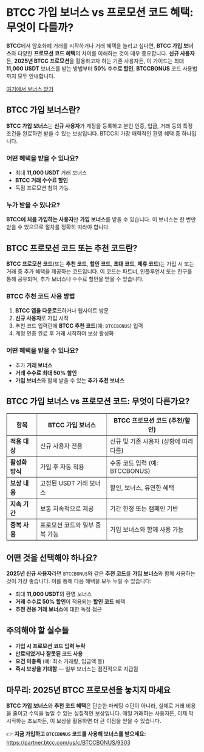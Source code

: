 <h1>BTCC 가입 보너스 vs 프로모션 코드 혜택: 무엇이 다를까?</h1>

<p><strong>BTCC</strong>에서 암호화폐 거래를 시작하거나 거래 혜택을 늘리고 싶다면, <strong>BTCC 가입 보너스</strong>와 다양한 <strong>프로모션 코드 혜택</strong>의 차이를 이해하는 것이 매우 중요합니다. <strong>신규 사용자</strong>든, <strong>2025년 BTCC 프로모션</strong>을 활용하고자 하는 기존 사용자든, 이 가이드는 최대 <strong>11,000 USDT</strong> 보너스를 받는 방법부터 <strong>50% 수수료 할인</strong>, <strong>BTCCBONUS</strong> 코드 사용법까지 모두 안내합니다.</p>
<p><a href="https://partner.btcc.com/us/c/BTCCBONUS/9303" target="_blank">여기에서 보너스 받기</a></p>
<img src="https://images.mirror-media.xyz/publication-images/Vppr_T52t1oqRKt5Adhiz.png?height=960&amp;width=1920" decoding="async" data-nimg="fill" class="css-xah9so" style="position:absolute;top:0;left:0;bottom:0;right:0;box-sizing:border-box;padding:0;border:none;margin:auto;display:block;width:0;height:0;min-width:100%;max-width:100%;min-height:100%;max-height:100%">
<h2>BTCC 가입 보너스란?</h2>

<p><strong>BTCC 가입 보너스</strong>는 <strong>신규 사용자</strong>가 계정을 등록하고 본인 인증, 입금, 거래 등의 특정 조건을 완료하면 받을 수 있는 보상입니다. BTCC의 가장 매력적인 환영 혜택 중 하나입니다.</p>

<h3>어떤 혜택을 받을 수 있나요?</h3>
<ul>
<li>최대 <strong>11,000 USDT</strong> 거래 보너스</li>
<li><strong>BTCC 거래 수수료 할인</strong></li>
<li>독점 프로모션 참여 가능</li>
</ul>

<h3>누가 받을 수 있나요?</h3>
<p><strong>BTCC에 처음 가입하는 사용자</strong>만 <strong>가입 보너스</strong>를 받을 수 있습니다. 이 보너스는 한 번만 받을 수 있으므로 절차를 정확히 따라야 합니다.</p>

<h2>BTCC 프로모션 코드 또는 추천 코드란?</h2>

<p><strong>BTCC 프로모션 코드</strong>(또는 <strong>추천 코드</strong>, <strong>할인 코드</strong>, <strong>초대 코드</strong>, <strong>제휴 코드</strong>)는 가입 시 또는 거래 중 추가 혜택을 제공하는 코드입니다. 이 코드는 파트너, 인플루언서 또는 친구를 통해 공유되며, 추가 보너스나 수수료 할인을 받을 수 있습니다.</p>

<h3>BTCC 추천 코드 사용 방법</h3>
<ol>
<li><strong>BTCC 앱을 다운로드</strong>하거나 웹사이트 방문</li>
<li><strong>신규 사용자</strong>로 가입 시작</li>
<li>추천 코드 입력란에 <strong>BTCC 추천 코드</strong>(예: <code>BTCCBONUS</code>) 입력</li>
<li>계정 인증 완료 후 거래 시작하여 보상 활성화</li>
</ol>

<h3>어떤 혜택을 받을 수 있나요?</h3>
<ul>
<li>추가 <strong>거래 보너스</strong></li>
<li><strong>거래 수수료 최대 50% 할인</strong></li>
<li><strong>가입 보너스</strong>와 함께 받을 수 있는 <strong>추가 추천 보너스</strong></li>
</ul>

<h2>BTCC 가입 보너스 vs 프로모션 코드: 무엇이 다른가요?</h2>

<table border="1" cellpadding="8" cellspacing="0">
<tr>
<th>항목</th>
<th>BTCC 가입 보너스</th>
<th>BTCC 프로모션 코드 (추천/할인)</th>
</tr>
<tr>
<td><strong>적용 대상</strong></td>
<td>신규 사용자 전용</td>
<td>신규 및 기존 사용자 (상황에 따라 다름)</td>
</tr>
<tr>
<td><strong>활성화 방식</strong></td>
<td>가입 후 자동 적용</td>
<td>수동 코드 입력 (예: BTCCBONUS)</td>
</tr>
<tr>
<td><strong>보상 내용</strong></td>
<td>고정된 USDT 거래 보너스</td>
<td>할인, 보너스, 유연한 혜택</td>
</tr>
<tr>
<td><strong>지속 기간</strong></td>
<td>보통 지속적으로 제공</td>
<td>기간 한정 또는 캠페인 기반</td>
</tr>
<tr>
<td><strong>중복 사용</strong></td>
<td>프로모션 코드와 일부 중복 가능</td>
<td>가입 보너스와 함께 사용 가능</td>
</tr>
</table>

<h2>어떤 것을 선택해야 하나요?</h2>

<p><strong>2025년 신규 사용자</strong>라면 <code>BTCCBONUS</code>와 같은 <strong>추천 코드</strong>를 <strong>가입 보너스</strong>와 함께 사용하는 것이 가장 좋습니다. 이를 통해 다음 혜택을 모두 누릴 수 있습니다:</p>

<ul>
<li>최대 <strong>11,000 USDT</strong>의 환영 보너스</li>
<li><strong>거래 수수료 50% 할인</strong>이 적용되는 <strong>할인 코드</strong> 혜택</li>
<li><strong>추천 전용 거래 보너스</strong>에 대한 독점 접근</li>
</ul>

<h2>주의해야 할 실수들</h2>

<ul>
<li><strong>가입 시 프로모션 코드 입력 누락</strong></li>
<li><strong>만료되었거나 잘못된 코드 사용</strong></li>
<li><strong>요건 미충족</strong> (예: 최소 거래량, 입금액 등)</li>
<li><strong>즉시 보상을 기대함</strong> — 일부 보너스는 점진적으로 지급됨</li>
</ul>

<h2>마무리: 2025년 BTCC 프로모션을 놓치지 마세요</h2>

<p><strong>BTCC 가입 보너스</strong>와 <strong>추천 코드 혜택</strong>은 단순한 마케팅 수단이 아니라, 실제로 거래 비용을 줄이고 수익을 높일 수 있는 실질적인 보상입니다. 매일 거래하는 사용자든, 이제 막 시작하는 초보자든, 이 보상을 활용하면 더 큰 이점을 얻을 수 있습니다.</p>

<p>👉 <strong>지금 가입하고 <code>BTCCBONUS</code> 코드를 사용해 보너스를 받으세요:</strong><br>
<a href="https://partner.btcc.com/us/c/BTCCBONUS/9303" target="_blank">https://partner.btcc.com/us/c/BTCCBONUS/9303</a></p>
